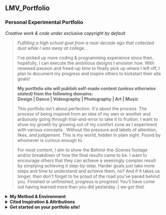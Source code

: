 
## LMV_Portfolio 
### Personal Experimental Portfolio
*Creative work & code under exclusive copyright by default* 

> *Fulfilling a high school goal from a near decade ago that collected dust while I was away at college...* <br>
>
> I've picked up more coding & programming experience since then.. hopefully, I can execute the ambitious designs I envision now. With renewed passion and freed-up time to finally pick up where I left off, I plan to document my progress and inspire others to kickstart their site goals!
> 
> **My portfolio site will publish self-made content *(unless otherwise stated)* from the following domains:** <br>
> **Design | Dance | Videography | Photography | Art | Music** <br>
>
> This portfolio isn't about perfection. It's about the process. The process of being inspired from an idea of my own or another and arduously going through trial-and-error to take it to fruition. I want to show my growth by growing out of my comfort zone as I experiment with various concepts.. Without the pressure and labels of attention, likes, and judgement. This is my world, hidden in plain sight. Found by whomever is curious enough to.<br>
>
> For most content, I aim to show the Behind-the-Scenes footage and/or breakdown of how the final results came to be. I want to encourage others that they can achieve a seemingly complex result by simplying achieving it step-by-step. Harder goals just take more steps and time to understand and achieve them, no? And if it takes us longer, then don't forget to be proud of the road you've paved behind you. Finished or unfinished, progress is progress! You'll have come out having learned more than you did yesterday :) we got this!

<details>
<summary> <b> My Method & Environment </b> </summary>

##### My Setup
* Windows 10 x64
* Custom domain from Google Domains
* Installed WSL 2 (Ubuntu 20.04 Linux x64) & nvm/node 14.17.0 for use with VS Code
* npm 6.14.13
* Angular 11.2.13 (latest stable as of 5/30/31)
##### WSL 2 Install & Config  
* TIP: Add "sudo" at the beginning of the install commands
    * ( https://cloudlinuxtech.com/how-to-install-node-js-npm/ "sudo")
    * ( https://pedrofullstack.com/2020/07/30/building-an-angular-development-environment-on-windows-with-wsl-and-vscode/
    * https://docs.microsoft.com/en-us/windows/dev-environment/javascript/nodejs-on-wsl
* https://github.com/angular/angular-cli/issues/18806
* https://angular.io/guide/setup-local

https://askubuntu.com/questions/1233623/workaround-to-install-ubuntu-20-04-with-intel-rst-systems

https://www.dell.com/support/kbdoc/en-au/000130549/how-to-unlock-bitlocker-when-it-stops-accepting-recovery-keys

##### My Configurations
* Adding Angular project to repo
    <ol>
    <li> In github.io project repo: <code> npm install -g @angular/cli </code> </li>
    <li> Create Angular project: <code> ng new lmvAngular </code> </li>
    <li> https://sangsoonam.github.io/2019/02/08/using-git-worktree-to-deploy-github-pages.html </<li> https://efficientuser.com/2021/03/04/how-to-deploy-angular-app-on-github-pages-for-free/ </li>

    <!-- <li> In Angular project folder, edit angular.json "outputPath": <code> "docs" </code> </li>
    <li> <code> ng build --output-path docs --base-href /LMV_Portfolio/ </code> </li> -->
    <!-- <li> <code> ng add angular-cli-ghpages </code> </li> -->
    <li> On github.com, in repo Settings/Pages tab, edit Source folder to "Branch: gh-pages Folder: docs/" </li>
    <!-- <li> <code> ng deploy --cname=leenamyvo.me </code> </li> -->
    
* Local Development
    <ol>
    <li> In Angular project repo: <code> npm install -g lite-server </code> </li>
    <li> <code> ng build --watch </code> </li>
    <li> Appears on localhost:3000 browser page </li>
    <li> Or for localhost:4200: <code> ng serve -o --poll=10000 </code> </li>
</details>
<details>
<summary> <b> Cited Inspiration & Attributions </b> </summary>

##### 
* 
#####  
*  
</details>
<details>
<summary> <b> Get started on your portfolio site! </b> </summary>

##### Legal Info & Foundation Tips
* [Default Implicit Copyright/License]( https://choosealicense.com/no-permission/ "Default Implicit Copyright/License" )
* [GitHub SSH Keys Setup]( https://docs.github.com/en/github/authenticating-to-github/connecting-to-github-with-ssh "GitHub SSH" )
* [GitHub SSH Shell Access]( https://www.programmersought.com/article/30424245910/ "GitHub Shell Access")
* [Google Domains & GitHub Pages Setup]( https://dev.to/trentyang/how-to-setup-google-domain-for-github-pages-1p58 "Google Domains & GitHub Pages Setup")
    * TIP: add "www." to the front of your custom domain link
* [Angular Folder Structure & File Explanations] https://javascript.plainenglish.io/personal-portfolio-using-angular-8-and-bootstrap-5dde6fc7cf9b "Angular Folder Structure & File Explanations")
##### Quick Design & Coding Tips
* [Readme.md Formatting - Markdown Cheatsheet]( https://github.com/tchapi/markdown-cheatsheet/blob/master/README.md "Readme.md Formatting")
* [Readme.md Formatting - Markdown Full Syntax Guide]( https://www.markdownguide.org/basic-syntax/ "Markdown Full Syntax Guide")
</details>

<!-- <details>
<summary> <b>  </b> </summary>

##### 
* 
#####  
*  
</details> -->